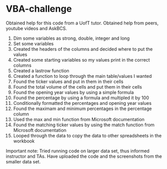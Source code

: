 # VBA-challenge
Obtained help for this code from a UofT tutor. 
Obtained help from peers, youtube videos and AskBCS.

1. Dim some variables as strong, double, integer and long
3. Set some variables
4. Created the headers of the columns and decided where to put the values
5. Created some starting variables so my values print in the correct columns
6. Created a lastrow function
7. Created a function to loop through the main table/values I wanted
8. Found the ticker values and put in them in their cells
9. Found the total volume of the cells and put them in their cells
10. Found the opening year values by using a simple formula
11. Found the percentage by using a formula and multipled it by 100
12. Conditionally formatted the percentages and opening year values
13. Found the maximam and minimum percentages in the percentage column
14. Used the max and min function from Microsoft documentation
15. Found the matching ticker values by using the match function from Microsoft documentation
16. Looped through the data to copy the data to other spreadsheets in the workbook

Important note: Tried running code on larger data set, thus informed instructor and TAs. Have uploaded the code and the screenshots from the smaller data set.
